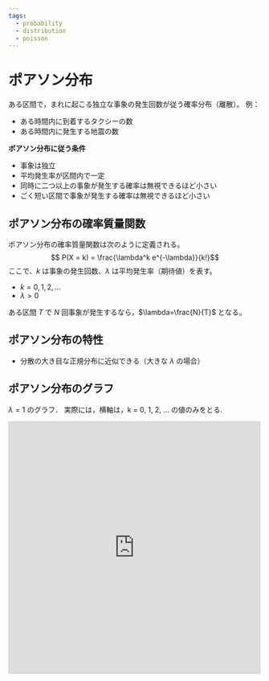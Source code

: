 ```yaml
---
tags:
  - probability
  - distribution
  - poisson
---
```

# ポアソン分布

ある区間で，まれに起こる独立な事象の発生回数が従う確率分布（離散）。
例：
- ある時間内に到着するタクシーの数
- ある時間内に発生する地震の数

**ポアソン分布に従う条件**
- 事象は独立
- 平均発生率が区間内で一定
- 同時に二つ以上の事象が発生する確率は無視できるほど小さい
- ごく短い区間で事象が発生する確率は無視できるほど小さい

## ポアソン分布の確率質量関数

ポアソン分布の確率質量関数は次のように定義される。
$$
P(X = k) = \frac{\lambda^k e^{-\lambda}}{k!}$$
ここで、$k$ は事象の発生回数、$\lambda$ は平均発生率（期待値）を表す。
- $k = 0, 1, 2, \ldots$
- $\lambda > 0$

ある区間 $T$ で $N$ 回事象が発生するなら，$\lambda=\frac{N}{T}$ となる。 

## ポアソン分布の特性
- 分散の大き目な正規分布に近似できる（大きな $\lambda$ の場合）

## ポアソン分布のグラフ
$\lambda = 1$ のグラフ．
実際には，横軸は，k = 0, 1, 2, ... の値のみをとる.

<iframe src="https://www.desmos.com/calculator/9jrr3ezhu6?embed" width="500" height="500" style="border: 1px solid #ccc" frameborder=0></iframe>